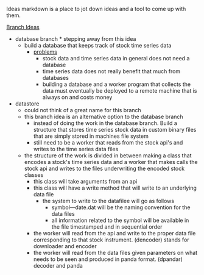 Ideas markdown is a place to jot down ideas and a tool to come up with them.



<u>Branch Ideas</u>

- database branch * stepping away from this idea
  - build a database that keeps track of stock time series data
    - <u>problems</u>
      - stock data and time series data in general does not need a database
      - time series data does not really benefit that much from databases
      - building a database and a worker program that collects the data must eventually be deployed to a remote machine that is always on and costs money
- datastore
  - could not think of a great name for this branch
  - this branch idea is an alternative option to the database branch
    - instead of doing the work in the database branch. Build a structure that stores time series stock data in custom binary files that are simply stored in machines file system
    - still need to be a worker that reads from the stock api's and writes to the time series data files
  - the structure of the work is divided in between making a class that encodes a stock's time series data and a worker that makes calls the stock api and writes to the files underwriting the encoded stock classes
    - this class will take arguments from an api 
    - this class will have a write method that will write to an underlying data file
      - the system to write to the datafilee will go as follows
        - symbol—date.dat will be the naming convention for the data files
        - all information related to the symbol will be available in the file timestamped and in sequential order
    - the worker will read from the api and write to the proper data file corresponding to that stock instrument. (dencoder) stands for downloader and encoder
    - the worker will read from the data files given parameters on what needs to be seen and produced in panda format. (dpandar) decoder and panda